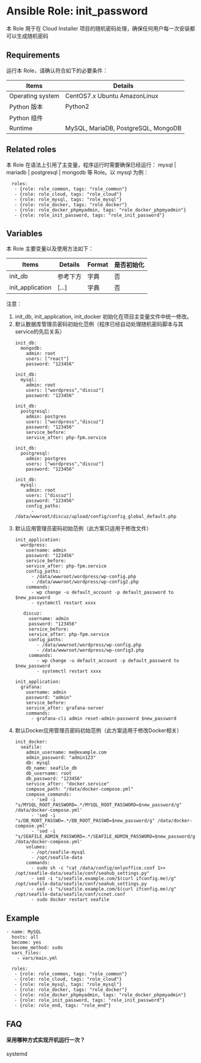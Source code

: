Ansible Role: init_password
=========

本 Role 用于在 Cloud Installer 项目的随机密码处理，确保任何用户每一次安装都可以生成随机密码

## Requirements

运行本 Role，请确认符合如下的必要条件：

| **Items**      | **Details** |
| ------------------| ------------------|
| Operating system | CentOS7.x Ubuntu AmazonLinux |
| Python 版本 | Python2  |
| Python 组件 |    |
| Runtime | MySQL, MariaDB, PostgreSQL, MongoDB |


## Related roles

本 Role 在语法上引用了主变量，程序运行时需要确保已经运行： mysql | mariadb | postgresql | mongodb 等 Role。以 mysql 为例：

```
  roles:
   - {role: role_common, tags: "role_common"}   
   - {role: role_cloud, tags: "role_cloud"}
   - {role: role_mysql, tags: "role_mysql"}
   - {role: role_docker, tags: "role_docker"}
   - {role: role_docker_phpmyadmin, tags: "role_docker_phpmyadmin"}
   - {role: role_init_password, tags: "role_init_password"} 
```


## Variables

本 Role 主要变量以及使用方法如下：

| **Items**      | **Details** | **Format**  | **是否初始化** |
| ------------------| ------------------|-----|-----|
| init_db | 参考下方  | 字典 | 否 |
| init_application | [...]   | 字典 | 否 |

注意：
1. init_db, init_application, init_docker 初始化在项目主变量文件中统一修改。
2. 默认数据库管理员密码初始化范例（程序已经自动处理随机密码脚本与其service的先后关系）
    ```
    init_db: 
      mongodb:
        admin: root
        users: ["react"]
        password: "123456"

    init_db: 
      mysql:
        admin: root
        users: ["wordpress","discuz"]
        password: "123456"

    init_db: 
      postgresql:
        admin: postgres
        users: ["wordpress","discuz"]
        password: "123456"
        service_before:
        service_after: php-fpm.service
    
    init_db: 
      postgresql:
        admin: postgres
        users: ["wordpress","discuz"]
        password: "123456"
        
    init_db: 
      mysql:
        admin: root
        users: ["discuz"]
        password: "123456"  
        config_paths:
          - /data/wwwroot/discuz/upload/config/config_global_default.php
    ```
3. 默认应用管理员密码初始范例（此方案只适用于修改文件）
    ```
    init_application:
      wordpress:
        username: admin
        password: "123456"
        service_before:
        service_after: php-fpm.service
        config_paths: 
          - /data/wwwroot/wordpress/wp-config.php
          - /data/wwwroot/wordpress/wp-config2.php
        commands: 
          - wp change -u default_account -p default_password to $new_password
          - systemctl restart xxxx  
          
       discuz:   
         username: admin
         password: "123456"
         service_before:
         service_after: php-fpm.service
         config_paths: 
            - /data/wwwroot/wordpress/wp-config.php
            - /data/wwwroot/wordpress/wp-config3.php
         commands: 
            - wp change -u default_account -p default_password to $new_password
            - systemctl restart xxxx  
       
    init_application:
      grafana:
        username: admin
        password: "admin"
        service_before:
        service_after: grafana-server
        commands: 
          - grafana-cli admin reset-admin-password $new_password        
    ```
4. 默认Docker应用管理员密码初始范例（此方案适用于修改Docker相关）
    ```
    init_docker:
      seafile:
        admin_username: me@example.com
        admin_password: "admin123"
        db: mysql
        db_name: seafile_db
        db_username: root
        db_password: "123456"
        service_after: "docker.service"
        compose_path: "/data/docker-compose.yml"
        compose_commands:
          - 'sed -i "s/MYSQL_ROOT_PASSWORD=.*/MYSQL_ROOT_PASSWORD=$new_password/g" /data/docker-compose.yml'
          - 'sed -i "s/DB_ROOT_PASSWD=.*/DB_ROOT_PASSWD=$new_password/g" /data/docker-compose.yml'
          - 'sed -i "s/SEAFILE_ADMIN_PASSWORD=.*/SEAFILE_ADMIN_PASSWORD=$new_password/g" /data/docker-compose.yml'
        volumes: 
          - /opt/seafile-mysql
          - /opt/seafile-data
        commands: 
          - sudo sh -c "cat /data/config/onlyoffice.conf 1>> /opt/seafile-data/seafile/conf/seahub_settings.py"
          - sed -i "s/seafile.example.com/$(curl ifconfig.me)/g" /opt/seafile-data/seafile/conf/seahub_settings.py
          - sed -i "s/seafile.example.com/$(curl ifconfig.me)/g" /opt/seafile-data/seafile/conf/ccnet.conf
          - sudo docker restart seafile
    ```

## Example

```
- name: MySQL
  hosts: all
  become: yes
  become_method: sudo 
  vars_files:
    - vars/main.yml 

  roles:
   - {role: role_common, tags: "role_common"}   
   - {role: role_cloud, tags: "role_cloud"}
   - {role: role_mysql, tags: "role_mysql"}
   - {role: role_docker, tags: "role_docker"}
   - {role: role_docker_phpmyadmin, tags: "role_docker_phpmyadmin"}
   - {role: role_init_password, tags: "role_init_password"}
   - {role: role_end, tags: "role_end"} 
```

## FAQ

#### 采用哪种方式实现开机运行一次？

systemd

